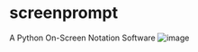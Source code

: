 # screenprompt
A Python On-Screen Notation Software
![image](https://github.com/BradleyBao/screenprompt/assets/80588549/51968c26-6f44-4d5d-86dc-e0ba784687f4)
